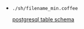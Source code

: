 
* `./sh/filename_min.coffee`

  [postgresql table schema](https://github.com/user-tax-dev/backup/tree/main/pg/table/dist)
